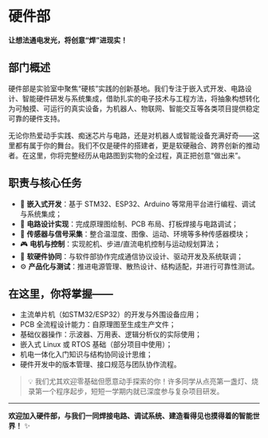 # 硬件部

**让想法通电发光，将创意“焊”进现实！**

## 部门概述

硬件部是实验室中聚焦“硬核”实践的创新基地。我们专注于嵌入式开发、电路设计、智能硬件研发与系统集成，借助扎实的电子技术与工程方法，将抽象构想转化为可触摸、可运行的真实设备，为机器人、物联网、智能交互等各类项目提供稳定可靠的硬件支持。

无论你热爱动手实践、痴迷芯片与电路，还是对机器人或智能设备充满好奇——这里都有属于你的舞台。我们不仅是硬件的搭建者，更是软硬融合、跨界创新的推动者。在这里，你将完整经历从电路图到实物的全过程，真正把创意“做出来”。

## 职责与核心任务

- 🧩 **嵌入式开发**：基于 STM32、ESP32、Arduino 等常用平台进行编程、调试与系统集成；
- 📐 **电路设计实现**：完成原理图绘制、PCB 布局、打板焊接与电路调试；
- 📡 **传感器与信号采集**：整合温湿度、图像、运动、环境等多种传感器模块；
- 🎮 **电机与控制**：实现舵机、步进/直流电机控制与运动规划算法；
- 🤖 **软硬件协同**：与软件部协作完成通信协议设计、驱动开发及系统联调；
- ⚙️ **产品化与测试**：推进电源管理、散热设计、结构适配，并进行可靠性测试。

## 在这里，你将掌握——

- 主流单片机（如STM32/ESP32）的开发与外围设备应用；
- PCB 全流程设计能力：自原理图至生成生产文件；
- 基础仪器操作：示波器、万用表、逻辑分析仪的实际使用；
- 嵌入式 Linux 或 RTOS 基础（部分项目中使用）；
- 机电一体化入门知识与结构协同设计思维；
- 硬件开发中的版本管理、接口规范与团队协作流程。

> 💡 我们尤其欢迎零基础但愿意动手探索的你！许多同学从点亮第一盏灯、烧录第一个程序起步，短短一学期内就已深度参与复杂项目研发。

------

**欢迎加入硬件部，与我们一同焊接电路、调试系统、建造看得见也摸得着的智能世界！** ✨